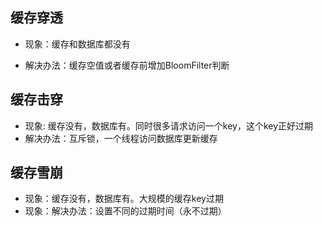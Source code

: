 ## 缓存穿透

- 现象：缓存和数据库都没有

- 解决办法：缓存空值或者缓存前增加BloomFilter判断

## 缓存击穿

- 现象: 缓存没有，数据库有。同时很多请求访问一个key，这个key正好过期
- 解决办法：互斥锁，一个线程访问数据库更新缓存

## 缓存雪崩

- 现象：缓存没有，数据库有。大规模的缓存key过期
- 现象：解决办法：设置不同的过期时间（永不过期）

